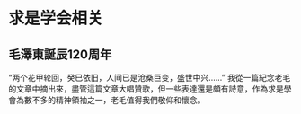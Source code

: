 # 求是学会相关

## 毛澤東誕辰120周年
“两个花甲轮回，癸巳依旧，人间已是沧桑巨变，盛世中兴……”
我從一篇紀念老毛的文章中摘出來，盡管這篇文章大唱贊歌，但一些表達還是頗有詩意，作為求是學會為數不多的精神領袖之一，老毛值得我們敬仰和懷念。

